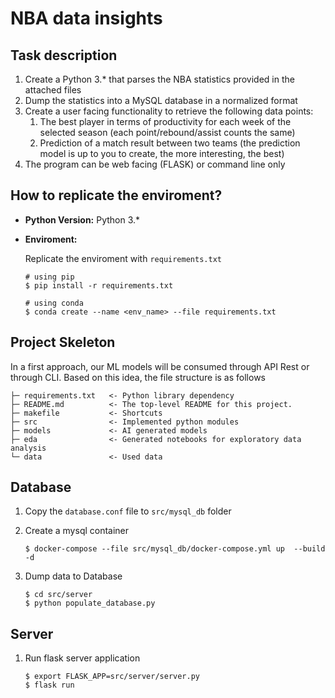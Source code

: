 # NBA data insights

## Task description

1. Create a Python 3.* that parses the NBA statistics provided in the attached files
2. Dump the statistics into a MySQL database in a normalized format
3. Create a user facing functionality to retrieve the following data points:
	1. The best player in terms of productivity for each week of the selected season (each point/rebound/assist counts the same)
	2. Prediction of a match result between two teams (the prediction model is up to you to create, the more interesting, the best)
4. The program can be web facing (FLASK) or command line only


## How to replicate the enviroment?

- **Python Version:** Python 3.*

- **Enviroment:**

    Replicate the enviroment with `requirements.txt`
    ```
    # using pip
    $ pip install -r requirements.txt

    # using conda
    $ conda create --name <env_name> --file requirements.txt
    ```

## Project Skeleton

In a first approach, our ML models will be consumed through API Rest or through CLI. Based on this idea, the file structure is as follows

```raw  text
├─ requirements.txt   <- Python library dependency
├─ README.md          <- The top-level README for this project.
├─ makefile           <- Shortcuts
├─ src                <- Implemented python modules
├─ models             <- AI generated models
├─ eda                <- Generated notebooks for exploratory data analysis
└─ data               <- Used data
```

## Database

1. Copy the  `database.conf` file to `src/mysql_db` folder
2. Create a mysql container

    ```
    $ docker-compose --file src/mysql_db/docker-compose.yml up  --build -d
    ```

3. Dump data to Database

    ```
    $ cd src/server
    $ python populate_database.py
    ```
## Server

1. Run flask server application
    ```
    $ export FLASK_APP=src/server/server.py
    $ flask run
    ```
